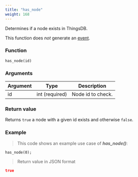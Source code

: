 ```yaml
---
title: "has_node"
weight: 168
---
```


Determines if a node exists in ThingsDB.

This function does *not* generate an [event](../../overview/events).

### Function

`has_node(id)`

### Arguments

Argument | Type | Description
-------- | ---- | -----------
id | int (required) | Node id to check.

### Return value

Returns `true` a node with a given id exists and otherwise `false`.

### Example

> This code shows an example use case of ***has_node()***:

```thingsdb,json_response,@t
has_node(0);
```

> Return value in JSON format

```json
true
```
